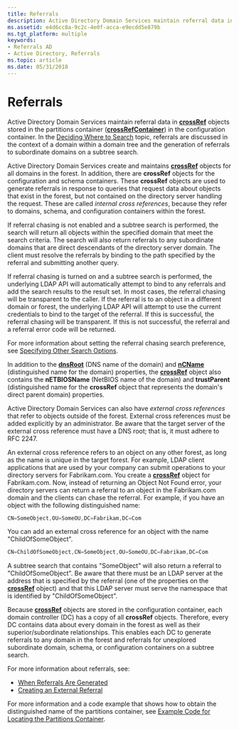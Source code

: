 ```yaml
---
title: Referrals
description: Active Directory Domain Services maintain referral data in crossRef objects stored in the partitions container (crossRefContainer) in the configuration container.
ms.assetid: e4d6cc8a-9c2c-4e0f-acca-e9ecdd5e879b
ms.tgt_platform: multiple
keywords:
- Referrals AD
- Active Directory, Referrals
ms.topic: article
ms.date: 05/31/2018
---
```


# Referrals

Active Directory Domain Services maintain referral data in [**crossRef**](https://docs.microsoft.com/windows/desktop/ADSchema/c-crossref) objects stored in the partitions container ([**crossRefContainer**](https://docs.microsoft.com/windows/desktop/ADSchema/c-crossrefcontainer)) in the configuration container. In the [Deciding Where to Search](where-to-search.md) topic, referrals are discussed in the context of a domain within a domain tree and the generation of referrals to subordinate domains on a subtree search.

Active Directory Domain Services create and maintains [**crossRef**](https://docs.microsoft.com/windows/desktop/ADSchema/c-crossref) objects for all domains in the forest. In addition, there are **crossRef** objects for the configuration and schema containers. These **crossRef** objects are used to generate referrals in response to queries that request data about objects that exist in the forest, but not contained on the directory server handling the request. These are called *internal cross references*, because they refer to domains, schema, and configuration containers within the forest.

If referral chasing is not enabled and a subtree search is performed, the search will return all objects within the specified domain that meet the search criteria. The search will also return referrals to any subordinate domains that are direct descendants of the directory server domain. The client must resolve the referrals by binding to the path specified by the referral and submitting another query.

If referral chasing is turned on and a subtree search is performed, the underlying LDAP API will automatically attempt to bind to any referrals and add the search results to the result set. In most cases, the referral chasing will be transparent to the caller. If the referral is to an object in a different domain or forest, the underlying LDAP API will attempt to use the current credentials to bind to the target of the referral. If this is successful, the referral chasing will be transparent. If this is not successful, the referral and a referral error code will be returned.

For more information about setting the referral chasing search preference, see [Specifying Other Search Options](specifying-other-search-options.md).

In addition to the [**dnsRoot**](https://docs.microsoft.com/windows/desktop/ADSchema/a-dnsroot) (DNS name of the domain) and [**nCName**](https://docs.microsoft.com/windows/desktop/ADSchema/a-ncname) (distinguished name for the domain) properties, the [**crossRef**](https://docs.microsoft.com/windows/desktop/ADSchema/c-crossref) object also contains the **nETBIOSName** (NetBIOS name of the domain) and **trustParent** (distinguished name for the **crossRef** object that represents the domain's direct parent domain) properties.

Active Directory Domain Services can also have *external cross references* that refer to objects outside of the forest. External cross references must be added explicitly by an administrator. Be aware that the target server of the external cross reference must have a DNS root; that is, it must adhere to RFC 2247.

An external cross reference refers to an object on any other forest, as long as the name is unique in the target forest. For example, LDAP client applications that are used by your company can submit operations to your directory servers for Fabrikam.com. You create a [**crossRef**](https://docs.microsoft.com/windows/desktop/ADSchema/c-crossref) object for Fabrikam.com. Now, instead of returning an Object Not Found error, your directory servers can return a referral to an object in the Fabrikam.com domain and the clients can chase the referral. For example, if you have an object with the following distinguished name:


```C++
CN=SomeObject,OU=SomeOU,DC=Fabrikam,DC=Com
```



You can add an external cross reference for an object with the name "ChildOfSomeObject".


```C++
CN=ChildOfSomeObject,CN=SomeObject,OU=SomeOU,DC=Fabrikam,DC=Com
```



A subtree search that contains "SomeObject" will also return a referral to "ChildOfSomeObject". Be aware that there must be an LDAP server at the address that is specified by the referral (one of the properties on the [**crossRef**](https://docs.microsoft.com/windows/desktop/ADSchema/c-crossref) object) and that this LDAP server must serve the namespace that is identified by "ChildOfSomeObject".

Because [**crossRef**](https://docs.microsoft.com/windows/desktop/ADSchema/c-crossref) objects are stored in the configuration container, each domain controller (DC) has a copy of all **crossRef** objects. Therefore, every DC contains data about every domain in the forest as well as their superior/subordinate relationships. This enables each DC to generate referrals to any domain in the forest and referrals for unexplored subordinate domain, schema, or configuration containers on a subtree search.

For more information about referrals, see:

-   [When Referrals Are Generated](when-referrals-are-generated.md)
-   [Creating an External Referral](creating-an-external-referral.md)

For more information and a code example that shows how to obtain the distinguished name of the partitions container, see [Example Code for Locating the Partitions Container](example-code-for-locating-the-partitions-container.md).

 

 




